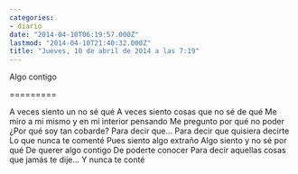 ```yaml
---
categories:
- diario
date: "2014-04-10T06:19:57.000Z"
lastmod: "2014-04-10T21:40:32.000Z"
title: "Jueves, 10 de abril de 2014 a las 7:19"
---
```


Algo contigo

=========

A veces siento un no sé qué
A veces siento cosas que no sé de qué 
Me miro a mi mismo y en mi interior pensando
Me pregunto por qué no poder
¿Por qué soy tan cobarde?
Para decir que...
Para decir que quisiera decirte
Lo que nunca te comenté 
Pues siento algo extraño
Algo siento y no sé por qué 
De querer algo contigo
De poderte conocer
Para decir aquellas cosas que jamás te dije...
Y nunca te conté